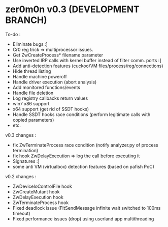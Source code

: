 zer0m0n v0.3 (DEVELOPMENT BRANCH)
=================================

To-do :
+ Eliminate bugs :]
+ Cr0 reg trick => multiprocessor issues.
+ Get ZwCreateProcess* filename parameter
+ Use inverted IRP calls with kernel buffer instead of filter comm. ports :]
+ Add anti-detection features (cuckoo/VM files/process/reg/connections)
+ Hide thread listing
+ Handle machine poweroff
+ Handle driver execution (abort analysis)
+ Add monitored functions/events
+ Handle file deletion
+ Log registry callbacks return values
+ win7 x86 support
+ x64 support (get rid of SSDT hooks)
+ Handle SSDT hooks race conditions (perform legitimate calls with copied parameters)
+ etc.

v0.3 changes :
+ fix ZwTerminateProcess race condition (notify analyzer.py of process termination)
+ fix hook ZwDelayExecution => log the call before executing it
+ Signatures :]
+ some anti VM (virtualbox) detection features (based on pafish PoC)

v0.2 changes :
+ ZwDeviceIoControlFile hook
+ ZwCreateMutant hook
+ ZwDelayExecution hook
+ ZwTerminateProcess hook
+ Fixed deadlock issue (FltSendMessage infinite wait switched to 100ms timeout)
+ Fixed performance issues (drop) using userland app multithreading
